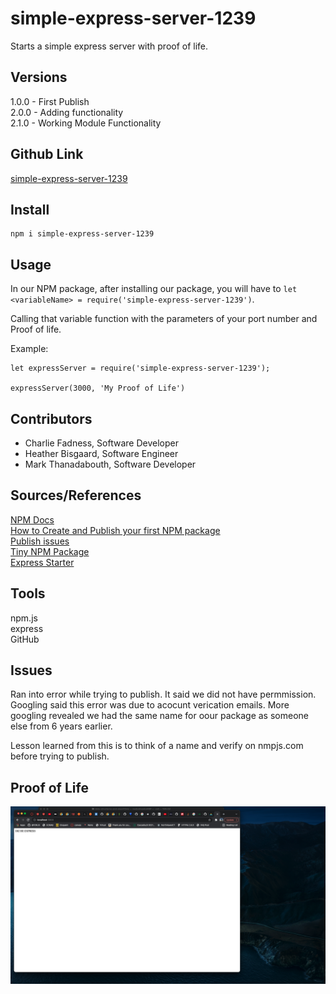 # simple-express-server-1239

Starts a simple express server with proof of life.

## Versions

1.0.0 - First Publish  
2.0.0 - Adding functionality  
2.1.0 - Working Module Functionality  

## Github Link

[simple-express-server-1239](https://github.com/Planet-NPM-Express/simple-express-server)

## Install

```
npm i simple-express-server-1239
```

## Usage

In our NPM package, after installing our package, you will have to `let <variableName> = require('simple-express-server-1239')`.

Calling that variable function with the parameters of your port number and Proof of life.

Example:

```
let expressServer = require('simple-express-server-1239');

expressServer(3000, 'My Proof of Life')
```

## Contributors

- Charlie Fadness, Software Developer
- Heather Bisgaard, Software Engineer
- Mark Thanadabouth, Software Developer

## Sources/References

[NPM Docs](https://docs.npmjs.com/getting-started)  
[How to Create and Publish your first NPM package](https://www.youtube.com/watch?v=J4b_T-qH3BY)  
[Publish issues](https://stackoverflow.com/questions/54950544/npm-publish-registry-403-forbidden-you-dont-have-permission-to-publish/55680824)  
[Tiny NPM Package](https://www.freecodecamp.org/news/how-to-make-a-beautiful-tiny-npm-package-and-publish-it-2881d4307f78/)  
[Express Starter](https://expressjs.com/en/starter/hello-world.html)

## Tools

npm.js  
express  
GitHub  

## Issues

Ran into error while trying to publish. It said we did not have permmission. Googling said this error was due to acocunt verication emails. More googling revealed we had the same name for oour package as someone else from 6 years earlier.  

Lesson learned from this is to think of a name and verify on nmpjs.com before trying to publish.

## Proof of Life

![Proof of Life Test](./img/pol_test_120421.png)

